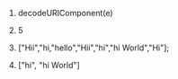 1) decodeURIComponent(e)

2) 5

3) ["Hii","hi,"hello","Hii","hi","hi World","Hi"];

4) ["hi", "hi World"]
